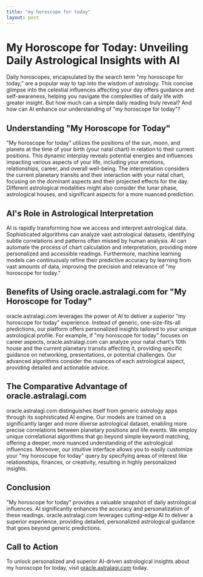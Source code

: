 ```yaml
---
title: "my horoscope for today"
layout: post
---
```


# My Horoscope for Today: Unveiling Daily Astrological Insights with AI

Daily horoscopes, encapsulated by the search term "my horoscope for today," are a popular way to tap into the wisdom of astrology.  This concise glimpse into the celestial influences affecting your day offers guidance and self-awareness, helping you navigate the complexities of daily life with greater insight.  But how much can a simple daily reading truly reveal? And how can AI enhance our understanding of "my horoscope for today"?

## Understanding "My Horoscope for Today"

"My horoscope for today" utilizes the positions of the sun, moon, and planets at the time of your birth (your natal chart) in relation to their current positions.  This dynamic interplay reveals potential energies and influences impacting various aspects of your life, including your emotions, relationships, career, and overall well-being.  The interpretation considers the current planetary transits and their interaction with your natal chart, focusing on the dominant aspects and their projected effects for the day.  Different astrological modalities might also consider the lunar phase, astrological houses, and significant aspects for a more nuanced prediction.

## AI's Role in Astrological Interpretation

AI is rapidly transforming how we access and interpret astrological data.  Sophisticated algorithms can analyze vast astrological datasets, identifying subtle correlations and patterns often missed by human analysis. AI can automate the process of chart calculation and interpretation, providing more personalized and accessible readings.  Furthermore, machine learning models can continuously refine their predictive accuracy by learning from vast amounts of data, improving the precision and relevance of "my horoscope for today."


## Benefits of Using oracle.astralagi.com for "My Horoscope for Today"

oracle.astralagi.com leverages the power of AI to deliver a superior "my horoscope for today" experience.  Instead of generic, one-size-fits-all predictions, our platform offers personalized insights tailored to your unique astrological profile. For example, if "my horoscope for today" focuses on career aspects, oracle.astralagi.com can analyze your natal chart's 10th house and the current planetary transits affecting it, providing specific guidance on networking, presentations, or potential challenges.  Our advanced algorithms consider the nuances of each astrological aspect, providing detailed and actionable advice.

## The Comparative Advantage of oracle.astralagi.com

oracle.astralagi.com distinguishes itself from generic astrology apps through its sophisticated AI engine.  Our models are trained on a significantly larger and more diverse astrological dataset, enabling more precise correlations between planetary positions and life events.  We employ unique correlational algorithms that go beyond simple keyword matching, offering a deeper, more nuanced understanding of the astrological influences.  Moreover, our intuitive interface allows you to easily customize your "my horoscope for today" query by specifying areas of interest like relationships, finances, or creativity, resulting in highly personalized insights.


## Conclusion

"My horoscope for today" provides a valuable snapshot of daily astrological influences. AI significantly enhances the accuracy and personalization of these readings.  oracle.astralagi.com leverages cutting-edge AI to deliver a superior experience, providing detailed, personalized astrological guidance that goes beyond generic predictions.

## Call to Action

To unlock personalized and superior AI-driven astrological insights about my horoscope for today, visit [oracle.astralagi.com](https://oracle.astralagi.com) today.